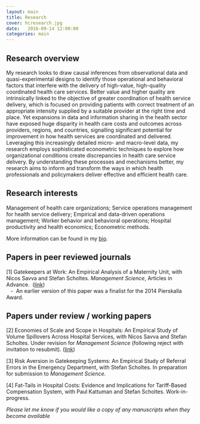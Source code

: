 ```yaml
---
layout: main
title: Research
cover: hcresearch.jpg
date:   2016-09-14 12:00:00
categories: main
---
```


## Research overview

My research looks to draw causal inferences from observational data and quasi-experimental designs to identify those operational and behavioral factors that interfere with the delivery of high-value, high-quality coordinated health care services. Better value and higher quality are intrinsically linked to the objective of greater coordination of health service delivery, which is focused on providing patients with correct treatment of an appropriate intensity supplied by a suitable provider at the right time and place. Yet expansions in data and information sharing in the health sector have exposed huge disparity in health care costs and outcomes across providers, regions, and countries, signalling significant potential for improvement in how health services are coordinated and delivered. Leveraging this increasingly detailed micro- and macro-level data, my research employs sophisticated econometric techniques to explore how organizational conditions create discrepancies in health care service delivery. By understanding these processes and mechanisms better, my research aims to inform and transform the ways in which health professionals and policymakers deliver effective and efficient health care.

## Research interests

Management of health care organizations; Service operations management for health service delivery; Empirical and data-driven operations management; Worker behavior and behavioral operations; Hospital productivity and health economics; Econometric methods.

More information can be found in my [bio](/about/).

## Papers in peer reviewed journals

[1] Gatekeepers at Work: An Empirical Analysis of a Maternity Unit, with Nicos Savva and Stefan Scholtes.
*Management Science*, Articles in Advance.&nbsp; ([link](/gatekeepers-at-work))
<br>&nbsp;&nbsp;&nbsp;-&nbsp;&nbsp;An earlier version of this paper was a finalist for the 2014 Pierskalla Award.

## Papers under review / working papers

[2] Economies of Scale and Scope in Hospitals: An Empirical Study of Volume Spillovers Across Hospital Services, with Nicos Savva and Stefan Scholtes. Under revision for *Management Science* (following reject with invitation to resubmit). ([link](/scale-scope-hospital-productivity))

[3] Risk Aversion in Gatekeeping Systems: An Empirical Study of Referral Errors in the Emergency Department, with Stefan Scholtes. In preparation for submission to *Management Science*.

[4] Fat-Tails in Hospital Costs: Evidence and Implications for Tariff-Based Compensation System, with Paul Kattuman and Stefan Scholtes. Work-in-progress.

*Please let me know if you would like a copy of any manuscripts when they become available*